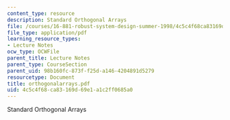 ```yaml
---
content_type: resource
description: Standard Orthogonal Arrays
file: /courses/16-881-robust-system-design-summer-1998/4c5c4f68ca83169d69e1a1c2ff0685a0_orthogonalarrays.pdf
file_type: application/pdf
learning_resource_types:
- Lecture Notes
ocw_type: OCWFile
parent_title: Lecture Notes
parent_type: CourseSection
parent_uid: 98b160fc-873f-f25d-a146-4204891d5279
resourcetype: Document
title: orthogonalarrays.pdf
uid: 4c5c4f68-ca83-169d-69e1-a1c2ff0685a0
---
```

Standard Orthogonal Arrays

